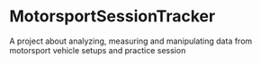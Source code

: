 # MotorsportSessionTracker
A project about analyzing, measuring and manipulating data from motorsport vehicle setups and practice session

